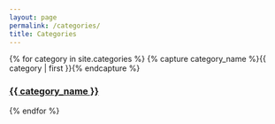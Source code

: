 ```yaml
---
layout: page
permalink: /categories/
title: Categories
---
```


<div class="container">
    <!--Row with three equal columns-->
    <div class="row">
        {% for category in site.categories %}
            {% capture category_name %}{{ category | first }}{% endcapture %}
            <div class="col-md-4 archive-group" >
                <a id="#{{ category_name | slugize }}" class="catLink" href="{{site.baseurl}}/categories/#{{category|slugize}}">
                    <h3 class="category-head">{{ category_name }}</h3>
                    <p name="{{ category_name | slugize }}"></p>
                </a>
            </div>
        {% endfor %}
    </div>
</div>